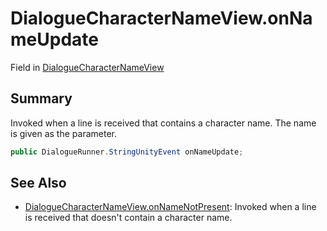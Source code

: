 # DialogueCharacterNameView.onNameUpdate

Field in [DialogueCharacterNameView](/docs/api/csharp/yarn.unity.dialoguecharacternameview.md)

## Summary


Invoked when a line is received that contains a character name.
The name is given as the parameter.


```csharp
public DialogueRunner.StringUnityEvent onNameUpdate;
```

## See Also

* [DialogueCharacterNameView.onNameNotPresent](/docs/api/csharp/yarn.unity.dialoguecharacternameview.onnamenotpresent.md): Invoked when a line is received that doesn't contain a character name.

